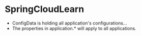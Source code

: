 # SpringCloudLearn
- ConfigData is holding all application's configurations...
- The properties in application.* will apply to all applications.
